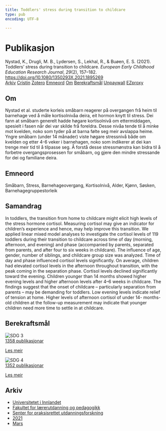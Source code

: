 ```yaml
---
title: Toddlers' stress during transition to childcare
type: pub
encoding: UTF-8

---
```

<h1>Publikasjon</h1>
<article id="csl-bib-container-PU4IMCC6" class="csl-bib-container">
  <div class="csl-bib-body"> <div class="csl-entry">Nystad, K., Drugli, M. B., Lydersen, S., Lekhal, R., &#38; Buøen, E. S. (2021). Toddlers’ stress during transition to childcare. <i>European Early Childhood Education Research Journal</i>, <i>29</i>(2), 157–182. <a href="https://doi.org/10.1080/1350293X.2021.1895269">https://doi.org/10.1080/1350293X.2021.1895269</a></div> </div>
  <div class="csl-bib-buttons">
    <a href="#taxonomy-article-PU4IMCC6" alt="archive" class="csl-bib-button">Arkiv</a>
    <a href="https://app.cristin.no/results/show.jsf?id=1900565" alt="Cristin" class="csl-bib-button">Cristin</a>
    <a href="http://zotero.org/groups/5881554/items/PU4IMCC6" alt="Zotero" class="csl-bib-button">Zotero</a>
    <a href="#keywords-article-PU4IMCC6" alt="keywords" class="csl-bib-button">Emneord</a>
    <a href="#about-article-PU4IMCC6" alt="about_pub" class="csl-bib-button">Om</a>
    <a href="#sdg-article-PU4IMCC6" alt="sdg" class="csl-bib-button">Berekraftsmål</a>
    <a href="https://www.tandfonline.com/doi/pdf/10.1080/1350293X.2021.1895269?needAccess=true" alt="Unpaywall" class="csl-bib-button">Unpaywall</a>
    <a href="https://www.tandfonline.com/doi/pdf/10.1080/1350293X.2021.1895269?needAccess=true" alt="EZproxy" class="csl-bib-button">EZproxy</a>
  </div>
  <div id="csl-bib-meta-container-PU4IMCC6"></div>
</article>
<div id="csl-bib-meta-PU4IMCC6" class="csl-bib-meta">
  <article id="about-article-PU4IMCC6" class="about_pub-article">
    <h1>Om</h1>
    Nystad et al. studerte korleis småbarn reagerer på overgangen frå heim til barnehage ved å måle kortisolnivåa deira, eit hormon knytt til stress. Dei fann at småbarn generelt hadde høgare kortisolnivå om ettermiddagen, spesielt i fasen når dei var skilde frå foreldra. Desse nivåa tende til å minke mot kvelden, noko som tyder på at barna følte seg meir avslappa heime. Yngre småbarn (under 14 månader) viste høgare stressnivå både om kvelden og etter 4-6 veker i barnehagen, noko som indikerer at dei kan trenge meir tid til å tilpasse seg. Å forstå desse stressmønstra kan bidra til å forbetre overgangsprosessen for småbarn, og gjere den mindre stressande for dei og familiane deira.
  </article>
  <article id="keywords-article-PU4IMCC6" class="keywords-article">
    <h1>Emneord</h1>
    Småbarn, Stress, Barnehageovergang, Kortisolnivå, Alder, Kjønn, Søsken, Barnehagegruppestorleik
  </article>
  <article id="abstract-article-PU4IMCC6" class="abstract-article">
    <h1>Samandrag</h1>
    In toddlers, the transition from home to childcare might elicit high 
levels of the stress hormone cortisol. Measuring cortisol may give 
an indicator for children’s experience and hence, may help 
improve this transition. We applied linear mixed model analyses 
to investigate the cortisol levels of 119 toddlers during their 
transition to childcare across time of day (morning, afternoon, 
and evening) and phase (accompanied by parents, separated 
from parents, and after four to six weeks in childcare). The 
influence of age, gender, number of siblings, and childcare group 
size was analyzed. Time of day and phase influenced cortisol 
levels significantly. On average, children had elevated cortisol 
levels in the afternoon throughout transition, with the peak 
coming in the separation phase. Cortisol levels declined 
significantly toward the evening. Children younger than 14 
months showed higher evening levels and higher afternoon 
levels after 4–6 weeks in childcare. The findings suggest that the 
onset of childcare – particularly separation from parents – may be 
demanding for toddlers. Low evening levels indicate relief of 
tension at home. Higher levels of afternoon cortisol of under 14- 
months-old children at the follow-up measurement may indicate 
that younger children need more time to settle in at childcare.
  </article>
  <article id="sdg-article-PU4IMCC6" class="sdg-article">
    <h1>Berekraftsmål</h1>
    <div class="sdg-container"><div id="sdg3" class="sdg">
        <img src="{{< params subfolder >}}images/sdg/sdg03_nn.png" class="image" alt="SDG 3">
        <div class="sdg-overlay">
          <a href="/nn/archive/?key=?sdg=3#archive" class="sdg-publication-count"><span>1358</span> publikasjonar</a>
          <p><a href="https://fn.no/om-fn/fns-baerekraftsmaal/god-helse-og-livskvalitet?lang=nno-NO" class="sdg-read-more">Les meir</a></p>
        </div>
      </div> <div id="sdg4" class="sdg">
        <img src="{{< params subfolder >}}images/sdg/sdg04_nn.png" class="image" alt="SDG 4">
        <div class="sdg-overlay">
          <a href="/nn/archive/?key=?sdg=4#archive" class="sdg-publication-count"><span>1352</span> publikasjonar</a>
          <p><a href="https://fn.no/om-fn/fns-baerekraftsmaal/god-utdanning?lang=nno-NO" class="sdg-read-more">Les meir</a></p>
        </div>
      </div></div>
  </article>
  <article id="taxonomy-article-PU4IMCC6" class="taxonomy-article">
    <h1>Arkiv</h1>
    <ul>
      <li>
        <a href="/nn/archive/?key=3DCRN523">Universitetet i Innlandet</a>
      </li>
      <li>
        <a href="/nn/archive/?key=WYNZA47F">Fakultet for lærerutdanning og pedagogikk</a>
      </li>
      <li>
        <a href="/nn/archive/?key=G3SEU2Z2">Senter for praksisrettet utdanningsforskning</a>
      </li>
      <li>
        <a href="/nn/archive/?key=9J5NBKMQ">2021</a>
      </li>
      <li>
        <a href="/nn/archive/?key=LCGXRX3H">Mars</a>
      </li>
    </ul>
  </article>
</div>
